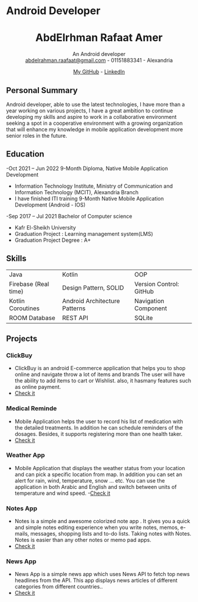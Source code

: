 # Android Developer
 
<h1 align="center">AbdElrhman Rafaat Amer </h1>

<div
<h1 align="center">An Android developer</h1></br>
<a href = "mailto: abdelrahman.raafaat@gmail.com">abdelrahman.raafaat@gmail.com</a> -  01151883341 - Alexandria

[My GitHub](https://github.com/AbdElrahman-Rafaat-Amer) -
[LinkedIn](https://www.linkedin.com/in/abdelrahman-amer-a21925194/) 


</div>



## Personal Summary
Android developer, able to use the latest technologies, I have more than a year working on various
projects, I have a great ambition to continue developing my skills and aspire to work in a
collaborative environment seeking a spot in a cooperative environment with a growing organization
that will enhance my knowledge in mobile application development more senior roles in the future.

## Education

-Oct 2021 – Jun 2022 9-Month Diploma, Native Mobile Application Development
   - Information Technology Institute, Ministry of Communication and Information Technology (MCIT), Alexandria Branch
   - I have finished ITI training 9-Month Native Mobile Application Development (Android - IOS)
   
-Sep 2017 – Jul 2021 Bachelor of Computer science
   - Kafr El-Sheikh University
   - Graduation Project : Learning management system(LMS)
   - Graduation Project Degree : A+

 
## Skills

<table>
  <tr>
    <td>Java</td>
    <td>Kotlin</td>
    <td>OOP</td>
  </tr>
   <tr>
    <td>Firebase (Real time)</td>
    <td>Design Pattern, SOLID</td>
    <td>Version Control: GitHub</td>
  </tr>
   <tr>
   <td>Kotlin Coroutines</td>
    <td>Android Architecture Patterns</td>
    <td>Navigation Component</td>
  </tr>
   <tr>
      <td>ROOM Database</td>
     <td>REST API</td>
     <td>SQLite</td>
  </tr>
 </table>


## Projects

### ClickBuy
- ClickBuy is an android E-commerce application that helps you to shop online and navigate throw
a lot of items and brands The user will have the ability to add items to cart or Wishlist. also, it hasmany features such as online payment.
- [Check it](https://github.com/AbdElrahman-Rafaat-Amer/ClickBuy)

###  Medical Reminde
- Mobile Application helps the user to record his list of medication with the detailed treatments. In addition he can schedule reminders of the dosages. Besides, it supports registering more than one health taker.
- [Check it](https://github.com/AbdElrahman-Rafaat-Amer/Medical-Reminder)

###  Weather App
- Mobile Application that displays the weather status from your location and can pick a specific
location from map. In addition you can set an alert for rain, wind, temperature, snow … etc. You
can use the application in both Arabic and English and switch between units of temperature and
wind speed.
-[Check it](https://github.com/AbdElrahman-Rafaat-Amer/WeatherApp)

### Notes App
- Notes is a simple and awesome colorized note app . It gives you a quick and simple notes editing experience when you write notes, memos, e-mails, messages, shopping lists and to-do lists. Taking notes with Notes. Notes is easier than any other notes or memo pad apps.
- [Check it](https://github.com/AbdElrahman-Rafaat-Amer/NotesApp)

### News App
- News App is a simple news app which uses News API to fetch top news headlines from the API.
This app displays news articles of different categories from different countries..
- [Check it](https://github.com/AbdElrahman-Rafaat-Amer/News)
